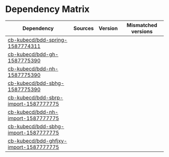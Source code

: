 # Dependency Matrix

Dependency | Sources | Version | Mismatched versions
---------- | ------- | ------- | -------------------
[cb-kubecd/bdd-spring-1587774311](https://github.com/cb-kubecd/bdd-spring-1587774311.git) |  | []() | 
[cb-kubecd/bdd-gh-1587775390](https://github.com/cb-kubecd/bdd-gh-1587775390.git) |  | []() | 
[cb-kubecd/bdd-nh-1587775390](https://github.com/cb-kubecd/bdd-nh-1587775390.git) |  | []() | 
[cb-kubecd/bdd-sbhg-1587775390](https://github.com/cb-kubecd/bdd-sbhg-1587775390.git) |  | []() | 
[cb-kubecd/bdd-sbrp-import-1587777775](https://github.com/cb-kubecd/bdd-sbrp-import-1587777775.git) |  | []() | 
[cb-kubecd/bdd-nh-import-1587777775](https://github.com/cb-kubecd/bdd-nh-import-1587777775.git) |  | []() | 
[cb-kubecd/bdd-sbhg-import-1587777775](https://github.com/cb-kubecd/bdd-sbhg-import-1587777775.git) |  | []() | 
[cb-kubecd/bdd-ghfjxy-import-1587777775](https://github.com/cb-kubecd/bdd-ghfjxy-import-1587777775.git) |  | []() | 
